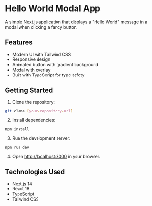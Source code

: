 # Hello World Modal App

A simple Next.js application that displays a "Hello World" message in a modal when clicking a fancy button.

## Features

- Modern UI with Tailwind CSS
- Responsive design
- Animated button with gradient background
- Modal with overlay
- Built with TypeScript for type safety

## Getting Started

1. Clone the repository:
```bash
git clone [your-repository-url]
```

2. Install dependencies:
```bash
npm install
```

3. Run the development server:
```bash
npm run dev
```

4. Open [http://localhost:3000](http://localhost:3000) in your browser.

## Technologies Used

- Next.js 14
- React 18
- TypeScript
- Tailwind CSS 
